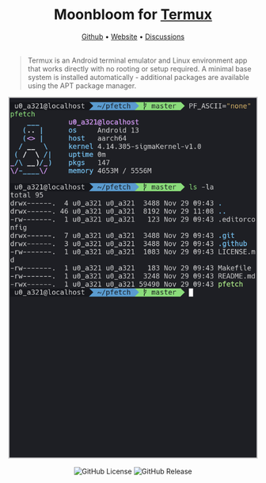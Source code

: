 <div align="center">
  <h1>Moonbloom for <a href="https://termux.dev/en/">Termux</a></h1>
  <span><a href="#">Github</a> • <a href="#">Website</a> • <a href="#">Discussions</a></span>
</div>

<br/>

> Termux is an Android terminal emulator and Linux environment app that works directly with no rooting or setup required. A minimal base system is installed automatically - additional packages are available using the APT package manager.

![Screen](./screenshot2.png)

<p align="center">
        <img alt="GitHub License" src="https://img.shields.io/github/license/moonbloom-theme/termux?style=flat-square&labelColor=%231e1f27&color=%23E8C87E">
        <img alt="GitHub Release" src="https://img.shields.io/github/v/release/moonbloom-theme/termux?include_prereleases&display_name=release&style=flat-square&labelColor=%231e1f27&color=%23E8C87E">

</p>

